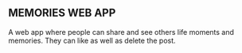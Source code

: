 ## MEMORIES WEB APP
A web app where people can share and see others life moments and memories.
They can like as well as delete the post.

